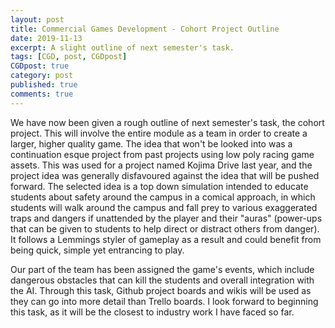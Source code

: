 ```yaml
---
layout: post
title: Commercial Games Development - Cohort Project Outline
date: 2019-11-13
excerpt: A slight outline of next semester's task.
tags: [CGD, post, CGDpost]
CGDpost: true
category: post
published: true
comments: true
---
```

We have now been given a rough outline of next semester's task, the cohort project. This will involve the entire module as a team in order to create a larger, higher quality game. The idea that won't be looked into was a continuation esque project from past projects using low poly racing game assets. This was used for a project named Kojima Drive last year, and the project idea was generally disfavoured against the idea that will be pushed forward. The selected idea is a top down simulation intended to educate students about safety around the campus in a comical approach, in which students will walk around the campus and fall prey to various exaggerated traps and dangers if unattended by the player and their "auras" (power-ups that can be given to students to help direct or distract others from danger). It follows a Lemmings styler of gameplay as a result and could benefit from being quick, simple yet entrancing to play. 

Our part of the team has been assigned the game's events, which include dangerous obstacles that can kill the students and overall integration with the AI. Through this task, Github project boards and wikis will be used as they can go into more detail than Trello boards. I look forward to beginning this task, as it will be the closest to industry work I have faced so far.